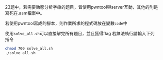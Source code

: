 23題中，若需要動態分析字串的題目，皆使用pwntool與server互動，其他的則是寫死在.asm檔案中。

若使用pwntool寫成的腳本，則作業所求的程式碼放在變數```code```中

使用```solve_all.sh```可以直接解完所有題目，並且獲得flag
若無法執行請輸入下列指令
```bash
chmod 700 solve_all.sh
./solve_all.sh
```

